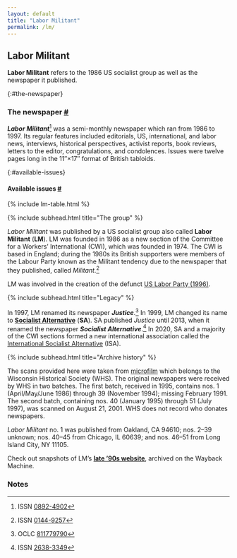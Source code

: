 ```yaml
---
layout: default
title: "Labor Militant"
permalink: /lm/
---
```


## Labor Militant

<b>Labor Militant</b> refers to the 1986 US socialist group as well as the newspaper it published.

{:#the-newspaper}
### The newspaper [#](#the-newspaper)

<b><cite>Labor Militant</cite></b>[^labor-militant]
was a semi-monthly newspaper which ran from 1986 to 1997.
Its regular features included editorials, US, international, and labor news,
interviews, historical perspectives, activist reports, book reviews,
letters to the editor, congratulations, and condolences.
Issues were twelve pages long in the 11″×17″ format of British tabloids.

{:#available-issues}
#### Available issues [#](#available-issues)

{% include lm-table.html %}

{% include subhead.html title="The group" %}

<cite>Labor Militant</cite> was published by a US socialist group also called <b>Labor Militant</b> (<b>LM</b>).
LM was founded in 1986 as a new section of the
Committee for a Workers’ International (<abbr>CWI</abbr>), which was founded in 1974.
The <abbr>CWI</abbr> is based in England;
during the 1980s its British supporters were members of the Labour Party
known as the Militant tendency due to the newspaper that they published, called <cite>Militant</cite>.[^militant]

LM was involved in the creation of the defunct
<a rel="external" href="https://en.wikipedia.org/wiki/Labor_Party_(United_States,_1996)">US Labor Party (1996)</a>.

{% include subhead.html title="Legacy" %}

In 1997, LM renamed its newspaper <b><cite>Justice</cite></b>.[^justice]
In 1999, LM changed its name to
<b><a rel="external" href="https://www.socialistalternative.org">Socialist Alternative</a></b> (<b>SA</b>).
SA published <cite>Justice</cite> until 2013, when it renamed the newspaper <b><cite>Socialist Alternative</cite></b>.[^socialist-alternative]
In 2020, SA and a majority of the <abbr>CWI</abbr> sections formed a new international association called the
<a rel="external" href="https://internationalsocialist.net/">International Socialist Alternative</a>
(<abbr>ISA</abbr>).

{% include subhead.html title="Archive history" %}

The scans provided here were taken from
<a rel="external" href="https://search.library.wisc.edu/catalog/99968927000211">microfilm</a>
which belongs to the Wisconsin Historical Society (<abbr>WHS</abbr>).
The original newspapers were received by <abbr>WHS</abbr> in two batches.
The first batch, received in 1995, contains nos. 1 (April/May/June 1986) through 39 (November 1994); missing February 1991.
The second batch, containing nos. 40 (January 1995) through 51 (July 1997), was scanned on August 21, 2001.
<abbr>WHS</abbr> does not record who donates newspapers.

<cite>Labor Militant</cite> no. 1 was published from Oakland, CA 94610;
nos. 2–39 unknown; nos. 40–45 from Chicago, IL 60639;
and nos. 46–51 from Long Island City, NY 11105.

Check out snapshots of LM’s **[late ’90s website](/lm/wayback/)**, archived on the Wayback Machine.

### Notes

[^labor-militant]: <abbr>ISSN</abbr> <a rel="external" href="https://www.worldcat.org/title/labor-militant/oclc/15266902">0892-4902</a>
[^militant]: <abbr>ISSN</abbr> <a rel="external" href="https://www.worldcat.org/title/militant/oclc/19365820">0144-9257</a>
[^justice]: <abbr>OCLC</abbr> <a rel="external" href="https://www.worldcat.org/title/justice/oclc/811779790">811779790</a>
[^socialist-alternative]: <abbr>ISSN</abbr> <a rel="external" href="https://www.worldcat.org/title/socialist-alternative/oclc/905231108">2638-3349</a>
